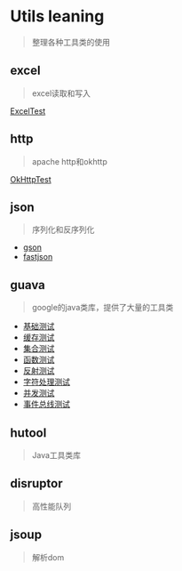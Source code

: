 # Utils leaning

> 整理各种工具类的使用

## excel

> excel读取和写入

[ExcelTest](src/main/java/com/zwl/excel/ExcelTest.java)

## http

> apache http和okhttp

[OkHttpTest](src/main/java/com/zwl/http/okhttp/OkHttpTest.java)

## json

> 序列化和反序列化

- [gson](src/main/java/com/zwl/json/gson)
- [fastjson](src/main/java/com/zwl/json/fastjson)

## guava

>google的java类库，提供了大量的工具类

- [基础测试](src/main/java/com/zwl/guava/base/BaseTest.java)
- [缓存测试](src/main/java/com/zwl/guava/cache/CacheTest.java)
- [集合测试](src/main/java/com/zwl/guava/collection/CollectionTest.java)
- [函数测试](src/main/java/com/zwl/guava/function/FunctionTest.java)
- [反射测试](src/main/java/com/zwl/guava/reflect/ReflectTest.java)
- [字符处理测试](src/main/java/com/zwl/guava/str/StrTest.java)
- [并发测试](src/main/java/com/zwl/guava/concurrent/ConcurrentTest.java)
- [事件总线测试](src/main/java/com/zwl/guava/eventbus/EventBusTest.java)

## hutool

>Java工具类库

## disruptor

>高性能队列
> 

## jsoup

>解析dom



